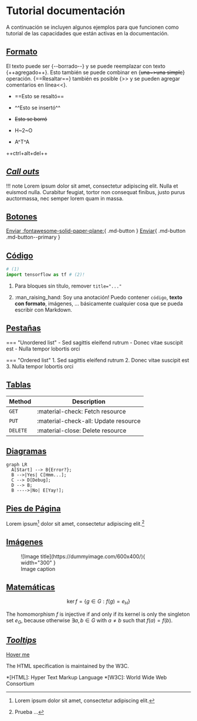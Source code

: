 # Tutorial documentación

A continuación se incluyen algunos ejemplos para que funcionen como tutorial de las capacidades que están activas en la documentación.

## [Formato](https://squidfunk.github.io/mkdocs-material/reference/formatting/)

El texto puede ser {--borrado--} y se puede reemplazar con texto {++agregado++}. Esto también se puede combinar en {~~una~>una simple~~} operación. {==Resaltar==} también es posible {>> y se pueden agregar comentarios en línea<<}.

- ==Esto se resaltó==
- ^^Esto se insertó^^
- ~~Esto se borró~~

- H~2~O
- A^T^A

++ctrl+alt+del++

## [_Call outs_](https://squidfunk.github.io/mkdocs-material/reference/admonitions/)

!!! note
    Lorem ipsum dolor sit amet, consectetur adipiscing elit. Nulla et euismod nulla. Curabitur feugiat, tortor non consequat finibus, justo purus auctormassa, nec semper lorem quam in massa.

## [Botones](https://squidfunk.github.io/mkdocs-material/reference/buttons/)

[Enviar :fontawesome-solid-paper-plane:](#){ .md-button } [Enviar](#){ .md-button .md-button--primary }

## [Código](https://squidfunk.github.io/mkdocs-material/reference/code-blocks/)

```py title="Importar TensorFlow"
# (1)
import tensorflow as tf # (2)!
```

1. Para bloques sin título, remover `title="..."`

2. :man_raising_hand: Soy una anotación! Puedo contener `código`, __texto con
    formato__, imágenes, ... básicamente cualquier cosa que se pueda escribir
    con Markdown.

## [Pestañas](https://squidfunk.github.io/mkdocs-material/reference/content-tabs/)

=== "Unordered list"
    - Sed sagittis eleifend rutrum
    - Donec vitae suscipit est
    - Nulla tempor lobortis orci

=== "Ordered list"
    1. Sed sagittis eleifend rutrum
    2. Donec vitae suscipit est
    3. Nulla tempor lobortis orci

## [Tablas](https://squidfunk.github.io/mkdocs-material/reference/data-tables/)

| Method      | Description                          |
| ----------- | ------------------------------------ |
| `GET`       | :material-check:     Fetch resource  |
| `PUT`       | :material-check-all: Update resource |
| `DELETE`    | :material-close:     Delete resource |

## [Diagramas](https://squidfunk.github.io/mkdocs-material/reference/diagrams/)

```mermaid
graph LR
  A[Start] --> B{Error?};
  B -->|Yes| C[Hmm...];
  C --> D[Debug];
  D --> B;
  B ---->|No| E[Yay!];
```

## [Pies de Página](https://squidfunk.github.io/mkdocs-material/reference/footnotes/)

Lorem ipsum[^1] dolor sit amet, consectetur adipiscing elit.[^2]

[^1]: Lorem ipsum dolor sit amet, consectetur adipiscing elit.
[^2]: Prueba ...

## [Imágenes](https://squidfunk.github.io/mkdocs-material/reference/images/#left)

<figure markdown>
  ![Image title](https://dummyimage.com/600x400/){ width="300" }
  <figcaption>Image caption</figcaption>
</figure>

## [Matemáticas](https://squidfunk.github.io/mkdocs-material/reference/math/#docsjavascriptskatexjs)

$$
\operatorname{ker} f=\{g\in G:f(g)=e_{H}\}
$$

The homomorphism $f$ is injective if and only if its kernel is only the singleton set $e_G$, because otherwise $\exists a,b\in G$ with $a\neq b$ such that $f(a)=f(b)$.

## [_Tooltips_](https://squidfunk.github.io/mkdocs-material/reference/tooltips/)

[Hover me](https://example.com "I'm a tooltip!")

The HTML specification is maintained by the W3C.

*[HTML]: Hyper Text Markup Language
*[W3C]: World Wide Web Consortium
